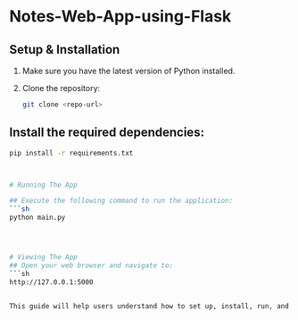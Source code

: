 # Notes-Web-App-using-Flask

## Setup & Installation

1. Make sure you have the latest version of Python installed.

2. Clone the repository:
   ```sh
   git clone <repo-url>

## Install the required dependencies:

```sh
pip install -r requirements.txt



# Running The App

## Execute the following command to run the application:
```sh
python main.py




# Viewing The App
## Open your web browser and navigate to:
```sh
http://127.0.0.1:5000


This guide will help users understand how to set up, install, run, and view your application. Make sure to replace `<repo-url>` with the actual URL of your repository.



